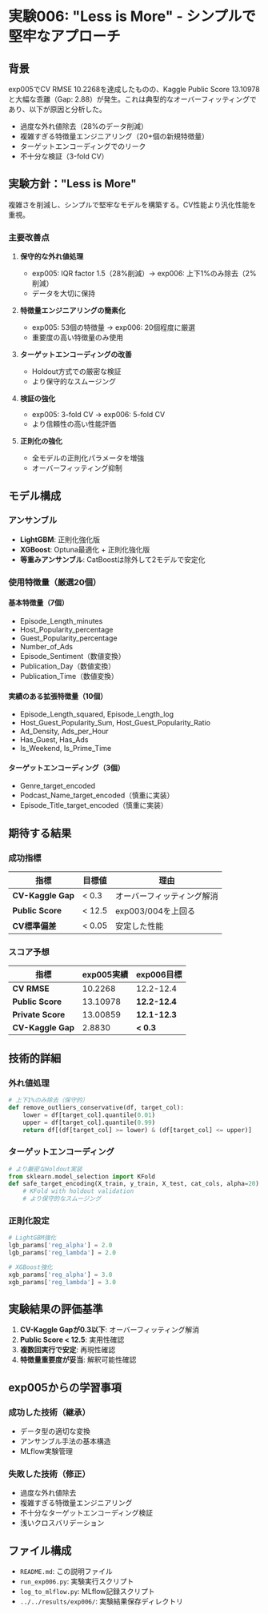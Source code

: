 # 実験006: "Less is More" - シンプルで堅牢なアプローチ

## 背景

exp005でCV RMSE 10.2268を達成したものの、Kaggle Public Score 13.10978と大幅な乖離（Gap: 2.88）が発生。これは典型的なオーバーフィッティングであり、以下が原因と分析した。

- 過度な外れ値除去（28%のデータ削減）
- 複雑すぎる特徴量エンジニアリング（20+個の新規特徴量）
- ターゲットエンコーディングでのリーク
- 不十分な検証（3-fold CV）

## 実験方針："Less is More"

複雑さを削減し、シンプルで堅牢なモデルを構築する。CV性能より汎化性能を重視。

### 主要改善点

1. **保守的な外れ値処理**
   - exp005: IQR factor 1.5（28%削減）→ exp006: 上下1%のみ除去（2%削減）
   - データを大切に保持

2. **特徴量エンジニアリングの簡素化**
   - exp005: 53個の特徴量 → exp006: 20個程度に厳選
   - 重要度の高い特徴量のみ使用

3. **ターゲットエンコーディングの改善**
   - Holdout方式での厳密な検証
   - より保守的なスムージング

4. **検証の強化**
   - exp005: 3-fold CV → exp006: 5-fold CV
   - より信頼性の高い性能評価

5. **正則化の強化**
   - 全モデルの正則化パラメータを増強
   - オーバーフィッティング抑制

## モデル構成

### アンサンブル
- **LightGBM**: 正則化強化版
- **XGBoost**: Optuna最適化 + 正則化強化版
- **等重みアンサンブル**: CatBoostは除外して2モデルで安定化

### 使用特徴量（厳選20個）

#### 基本特徴量（7個）
- Episode_Length_minutes
- Host_Popularity_percentage  
- Guest_Popularity_percentage
- Number_of_Ads
- Episode_Sentiment（数値変換）
- Publication_Day（数値変換）
- Publication_Time（数値変換）

#### 実績のある拡張特徴量（10個）
- Episode_Length_squared, Episode_Length_log
- Host_Guest_Popularity_Sum, Host_Guest_Popularity_Ratio
- Ad_Density, Ads_per_Hour
- Has_Guest, Has_Ads
- Is_Weekend, Is_Prime_Time

#### ターゲットエンコーディング（3個）
- Genre_target_encoded
- Podcast_Name_target_encoded（慎重に実装）
- Episode_Title_target_encoded（慎重に実装）

## 期待する結果

### 成功指標
| 指標 | 目標値 | 理由 |
|------|--------|------|
| **CV-Kaggle Gap** | < 0.3 | オーバーフィッティング解消 |
| **Public Score** | < 12.5 | exp003/004を上回る |
| **CV標準偏差** | < 0.05 | 安定した性能 |

### スコア予想
| 指標 | exp005実績 | exp006目標 |
|------|------------|-------------|
| **CV RMSE** | 10.2268 | 12.2-12.4 |
| **Public Score** | 13.10978 | **12.2-12.4** |
| **Private Score** | 13.00859 | **12.1-12.3** |
| **CV-Kaggle Gap** | 2.8830 | **< 0.3** |

## 技術的詳細

### 外れ値処理
```python
# 上下1%のみ除去（保守的）
def remove_outliers_conservative(df, target_col):
    lower = df[target_col].quantile(0.01)
    upper = df[target_col].quantile(0.99)
    return df[(df[target_col] >= lower) & (df[target_col] <= upper)]
```

### ターゲットエンコーディング
```python
# より厳密なHoldout実装
from sklearn.model_selection import KFold
def safe_target_encoding(X_train, y_train, X_test, cat_cols, alpha=20):
    # KFold with holdout validation
    # より保守的なスムージング
```

### 正則化設定
```python
# LightGBM強化
lgb_params['reg_alpha'] = 2.0
lgb_params['reg_lambda'] = 2.0

# XGBoost強化  
xgb_params['reg_alpha'] = 3.0
xgb_params['reg_lambda'] = 3.0
```

## 実験結果の評価基準

1. **CV-Kaggle Gapが0.3以下**: オーバーフィッティング解消
2. **Public Score < 12.5**: 実用性確認
3. **複数回実行で安定**: 再現性確認
4. **特徴量重要度が妥当**: 解釈可能性確認

## exp005からの学習事項

### 成功した技術（継承）
- データ型の適切な変換
- アンサンブル手法の基本構造
- MLflow実験管理

### 失敗した技術（修正）
- 過度な外れ値除去
- 複雑すぎる特徴量エンジニアリング
- 不十分なターゲットエンコーディング検証
- 浅いクロスバリデーション

## ファイル構成

- `README.md`: この説明ファイル
- `run_exp006.py`: 実験実行スクリプト
- `log_to_mlflow.py`: MLflow記録スクリプト
- `../../results/exp006/`: 実験結果保存ディレクトリ